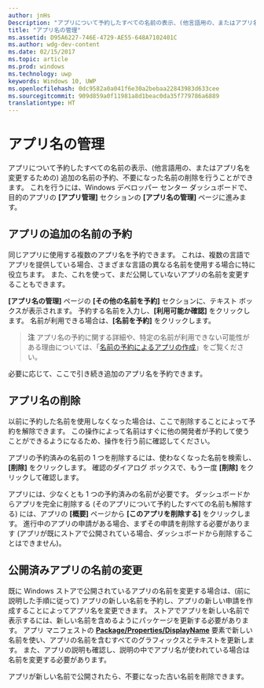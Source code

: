 ```yaml
---
author: jnHs
Description: "アプリについて予約したすべての名前の表示、(他言語用の、またはアプリ名を変更するための) 追加の名前の予約、不要になった予約済みの名前の削除を行います。"
title: "アプリ名の管理"
ms.assetid: D95A6227-746E-4729-AE55-648A7102401C
ms.author: wdg-dev-content
ms.date: 02/15/2017
ms.topic: article
ms.prod: windows
ms.technology: uwp
keywords: Windows 10, UWP
ms.openlocfilehash: 0dc9582a0a041f6e30a2bebaa22843983d633cee
ms.sourcegitcommit: 909d859a0f11981a8d1beac0da35f779786a6889
translationtype: HT
---
```

# <a name="manage-app-names"></a>アプリ名の管理


アプリについて予約したすべての名前の表示、(他言語用の、またはアプリ名を変更するための) 追加の名前の予約、不要になった名前の削除を行うことができます。 これを行うには、Windows デベロッパー センター ダッシュボードで、目的のアプリの **[アプリ管理]** セクションの **[アプリ名の管理]** ページに進みます。

## <a name="reserve-additional-names-for-your-app"></a>アプリの追加の名前の予約

同じアプリに使用する複数のアプリ名を予約できます。 これは、複数の言語でアプリを提供している場合、さまざまな言語の異なる名前を使用する場合に特に役立ちます。 また、これを使って、まだ公開していないアプリの名前を変更することもできます。

**[アプリ名の管理]** ページの **[その他の名前を予約]** セクションに、テキスト ボックスが表示されます。 予約する名前を入力し、**[利用可能か確認]** をクリックします。 名前が利用できる場合は、**[名前を予約]** をクリックします。

> **注**  アプリ名の予約に関する詳細や、特定の名前が利用できない可能性がある理由については、「[名前の予約によるアプリの作成](create-your-app-by-reserving-a-name.md)」をご覧ください。

必要に応じて、ここで引き続き追加のアプリ名を予約できます。

## <a name="delete-app-names"></a>アプリ名の削除

以前に予約した名前を使用しなくなった場合は、ここで削除することによって予約を解除できます。 この操作によって名前はすぐに他の開発者が予約して使うことができるようになるため、操作を行う前に確認してください。

アプリの予約済みの名前の 1 つを削除するには、使わなくなった名前を検索し、**[削除]** をクリックします。 確認のダイアログ ボックスで、もう一度 **[削除]** をクリックして確認します。

アプリには、少なくとも 1 つの予約済みの名前が必要です。 ダッシュボードからアプリを完全に削除する (そのアプリについて予約したすべての名前も解除する) には、アプリの **[概要]** ページから **[このアプリを削除する]** をクリックします。 進行中のアプリの申請がある場合、まずその申請を削除する必要があります (アプリが既にストアで公開されている場合、ダッシュボードから削除することはできません)。

## <a name="rename-an-app-that-has-already-been-published"></a>公開済みアプリの名前の変更

既に Windows ストアで公開されているアプリの名前を変更する場合は、(前に説明した手順に従って) アプリの新しい名前を予約し、アプリの新しい申請を作成することによってアプリ名を変更できます。 ストアでアプリを新しい名前で表示するには、新しい名前を含めるようにパッケージを更新する必要があります。 アプリ マニフェストの [**Package/Properties/DisplayName**](https://msdn.microsoft.com/en-us/library/windows/apps/dn934748.aspx) 要素で新しい名前を使い、アプリの名前を含むすべてのグラフィックスとテキストを更新します。 また、アプリの説明も確認し、説明の中でアプリ名が使われている場合は名前を変更する必要があります。

アプリが新しい名前で公開されたら、不要になった古い名前を削除できます。

 

 




